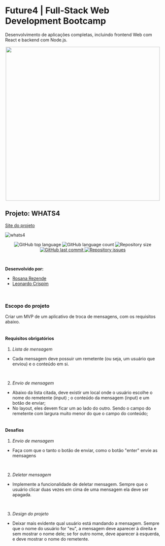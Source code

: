 # Future4 | Full-Stack Web Development Bootcamp
Desenvolvimento de aplicações completas, incluindo frontend Web com React e backend com Node.js.

<p align="center">
  <img  width='500px' src='https://user-images.githubusercontent.com/45580434/74607837-f69f5e00-50ba-11ea-97e0-62fab855bcb6.png'>
</p>

## Projeto: WHATS4

[Site do projeto](http://sassy-society.surge.sh/)

![whats4](https://user-images.githubusercontent.com/45580434/74608432-aecf0580-50bf-11ea-8a91-b4e02b45ac96.gif)

<p align="center">
  <img alt="GitHub top language" src="https://img.shields.io/github/languages/top/future4code/sagan-whats4-grupo4">

  <img alt="GitHub language count" src="https://img.shields.io/github/languages/count/future4code/sagan-whats4-grupo4">

  <img alt="Repository size" src="https://img.shields.io/github/repo-size/future4code/sagan-whats4-grupo4">

  <a href="https://github.com/future4code/sagan-whats4-grupo4/commits/master">
    <img alt="GitHub last commit" src="https://img.shields.io/github/last-commit/future4code/sagan-whats4-grupo4">
  </a>

  <a href="https://github.com/future4code/sagan-whats4-grupo4/issues">
    <img alt="Repository issues" src="https://img.shields.io/github/issues/future4code/sagan-whats4-grupo4">
  </a>
</p>
<br>

**Desenvolvido por:** 
* [Rosana Rezende](https://github.com/rosanarezende)
* [Leonardo Crispim](https://github.com/SevenBlueBunnies)
<br>

### Escopo do projeto
Criar um MVP de um aplicativo de troca de mensagens, com os requisitos abaixo.
<br><br>


#### Requisitos obrigatórios


1. *Lista de mensagem*
* Cada mensagem deve possuir um remetente (ou seja, um usuário que enviou) e o conteúdo em si. 
<br>

2. *Envio de mensagem*
* Abaixo da lista citada, deve existir um local onde o usuário escolhe o nome do remetente (input) ; o conteúdo da mensagem (input) e um botão de enviar;
* No layout, eles devem ficar um ao lado do outro. Sendo o campo do remetente com largura muito menor do que o campo do conteúdo;
<br><br>


#### Desafios
1. *Envio de mensagem*
* Faça com que o tanto o botão de enviar, como o botão "enter" envie as mensagens
<br>

2. *Deletar mensagem*
* Implemente a funcionalidade de deletar mensagem. Sempre que o usuário clicar duas vezes em cima de uma mensagem ela deve ser apagada.
<br>

3. *Design do projeto*
* Deixar mais evidente qual usuário está mandando a mensagem. Sempre que o nome do usuário for "eu", a mensagem deve aparecer à direita e sem mostrar o nome dele; se for outro nome, deve aparecer à esquerda, e deve mostrar o nome do remetente.
<br>
